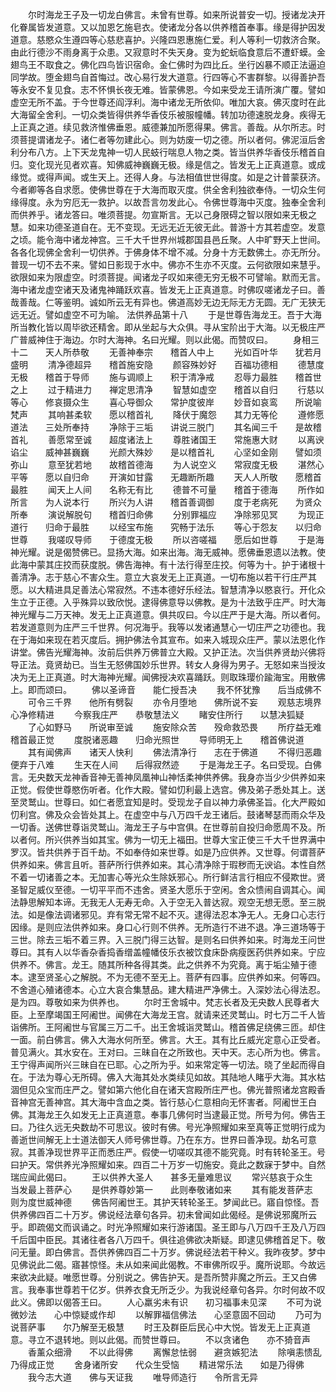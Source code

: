<!-- { "loadSidebar": true } -->
　　尔时海龙王子及一切龙白佛言。未曾有世尊。如来所说普安一切。授诸龙决开化眷属皆发道意。又以加恩乞施皂衣。使诸龙分各以供养稽首奉事。缘是得护因发道意。慈愍众生遵四等心慈悲喜护。兴隆四恩惠施仁爱。利人等利一切救济合聚。由此行德沙不雨身离于众患。又寂意时不失天身。变为蛇蚖临食意后不遭虾蟆。金翅鸟王不取食之。佛化四鸟皆识宿命。金仁佛时为四比丘。坐行凶暴不顺正法逼迫同学故。堕金翅鸟自首悔过。改心易行发大道意。行四等心不害群黎。以得善护吾等永安不复见食。志不怀惧长夜无难。皆蒙佛恩。今如来受龙王请所演广覆。譬如虚空无所不盖。于今世尊还阎浮利。海中诸龙无所依仰。唯加大哀。佛灭度时在此大海留全舍利。一切众类皆得供养华香伎乐被服幢幡。转加功德速脱龙身。疾得无上正真之道。续见救济惟佛垂恩。威德兼加所愿得果。佛言。善哉。从尔所志。时须菩提谓诸龙子。诸仁者等勿建此心。则为妨废一切之德。所以者何。佛泥洹后舍利分布八方。上下天龙鬼神一切人民蚑行喘息人物之类。皆当供养华香伎乐稽首自归。变化现光见者欢喜。知佛威神巍巍无极。缘是信之。皆发无上正真道意。或成缘觉。或得声闻。或生天上。还得人身。与法相值世世得度。如是之计普蒙获济。今者卿等各自求愿。使佛世尊在于大海而取灭度。供全舍利独欲奉侍。一切众生何缘得度。永为穷厄无一救护。以故吾言勿发此心。令佛世尊海中灭度。独奉全舍利而供养乎。诸龙答曰。唯须菩提。勿宣斯言。无以己身限碍之智以限如来无极之慧。如来功德圣道自在。无不变现。无远无近无彼无此。普游十方其若虚空。发意之顷。能令海中诸龙神宫。三千大千世界州城郡国县邑丘聚。人中旷野天上世间。各各化现佛全舍利一切供养。于佛身体不增不减。分身十方无数佛土。亦无所分。普现一切不去不来。譬如日影现于水中。佛亦不生亦不灭度。云何欲限如来慧乎。欲限如来为限虚空。时须菩提。闻诸龙子叹如来德无穷无极不可譬喻。默而无言。海中诸龙虚空诸天及诸鬼神踊跃欢喜。皆发无上正真道意。时佛叹嗟诸龙子曰。善哉善哉。仁等鉴明。诚如所云无有异也。佛道高妙无边无际无方无圆。无广无狭无远无近。譬如虚空不可为喻。
法供养品第十八
　　于是世尊告海龙王。吾于大海所当教化皆以周毕欲还精舍。即从坐起与大众俱。寻从宝阶出于大海。以无极庄严广普威神住于海边。尔时大海神。名曰光耀。则以此偈。而赞叹曰。
　　身相三十二　　天人所恭敬
　　无善神奉宗　　稽首人中上
　　光如百叶华　　犹若月盛明
　　清净德超异　　稽首施安隐
　　颜容殊妙好　　百福功德相
　　德慧度无极　　稽首于导师
　　施与调顺上　　积于清净戒
　　忍辱力最胜　　稽首世之上
　　过于精进力　　禅定思清净
　　智慧如虚空　　稽首以自归
　　行慈以等心　　修哀摄众生
　　喜心导御众　　常护度彼岸
　　妙音如哀鸾　　所说喻梵声
　　其响甚柔软　　愿以稽首礼
　　降伏于魔怨　　其力无等伦
　　遵修愿道法　　三处所奉持
　　净除于三垢　　讲说三脱门
　　其名闻三千　　是故稽首礼
　　善愿常至诚　　超度诸法上
　　尊胜诸国王　　常施惠大财
　　以离谀谄尘　　威神甚巍巍
　　光颜大殊妙　　是以稽首礼
　　心坚如金刚　　譬如须弥山
　　意至犹若地　　故稽首德海
　　为人说空义　　常寂度无极
　　湛然心平等　　愿以自归命
　　开演如甘露　　无趣断所趣
　　天人人所敬　　愿稽首最胜
　　闻天上人间　　名称无有比
　　德普不可量　　稽首于德海
　　所作如所言　　为人说本行
　　所兴为人讲　　稽首善调御
　　度于老病死　　为贤众所奉
　　演说解脱句　　稽首归命佛
　　分别罪福应　　净除邪见冥
　　为现正道行　　归命于最胜
　　以经宝布施　　究畅于法乐
　　等心于怨友　　以归命世尊
　　我嗟叹导师　　于德度无极
　　所以咨嗟福　　愿后如世尊
　　于是海神光耀。说是偈赞佛已。显扬大海。如来出海。海无威神。愿佛垂恩遗以法教。使此海中蒙其庄挍而获度脱。佛告海神。有十法行得至庄挍。何等为十。护于诸根十善清净。志于慈心不害众生。意立大哀发无上正真道。一切布施以若干行庄严其愿。以大精进具足善法心常寂然。不违本德好乐经法。智慧清净以愍哀行。开化众生立于正德。入乎殊异以致欣悦。逮得佛意导以佛教。是为十法致乎庄严。时大海神光耀与二万天神。发无上正真道意。俱共叹曰。今以庄严于是大海。所以者何。若发道意则为庄严三千世界。何况海乎。我等以发诸通慧心一切庄严之功德也。我在于海如来现在若灭度后。拥护佛法令其宣布。如来入城现众庄严。蒙以法恩化作讲堂。佛告光耀海神。汝前后供养万佛普立大殿。又护正法。次当供养贤劫兴佛将导正法。竟贤劫已。当生无怒佛国妙乐世界。转女人身得为男子。无怒如来当授汝决为无上正真道。时大海神光耀。闻佛授决欢喜踊跃。则取珠璎价踰海宝。用散佛上。即而颂曰。
　　佛以圣谛音　　能仁授吾决
　　我不怀犹豫　　后当成佛不
　　可令三千界　　他所有劈裂
　　亦令月堕地　　佛所说不妄
　　观慈志境界　　心净修精进
　　今察我庄严　　恭敬慧法义
　　睹安住所行　　以慧决狐疑
　　了心如野马　　所说审至诚
　　施安除众苦　　殁命救恐畏
　　所疗益无难　　稽首最正觉
　　度脱诸恶趣　　归命光照世
　　导师明无上　　稽首佛说道
　　其有闻佛声　　诸天人快利
　　佛法清净行　　志在于佛道
　　不得归恶趣　　便弃于八难
　　生天在人间　　后得寂然迹
　　于是海龙王子。名曰受现。白佛言。无央数天龙神香音神无善神凤凰神山神恬柔神供养佛。我身亦当少少供养如来正觉。假使世尊愍伤听者。化作大殿。譬如忉利最上选宫。佛及弟子悉处其上。送至灵鹫山。世尊曰。如仁者愿宜知是时。受现龙子自以神力承佛圣旨。化大严殿如忉利宫。佛及众会皆处其上。在虚空中与八万四千龙王诸后。鼓诸琴瑟而雨众华及一切香。送佛世尊诣灵鹫山。海龙王子与中宫俱。在世尊前自投归命愿周不及。所以者何。所兴供养当如其宝。佛为一切无上福田。世尊大宝正使三千大千世界满中罗汉。皆共供养于百千劫。不如奉侍如来世尊。如是乃应供养。又世尊。何谓菩萨供养如来。佛言且听。菩萨所行供养如来。其心清净除于瑕秽而无谀谄。本性自然不着一切诸善之本。无加害心等光众生除妖邪心。所行鲜洁言行相应不侵欺世。贤圣智足威仪至德。一切平平而不违舍。贤圣大愿乐于空闲。舍众愦闹自调其心。闻法静思解知本谛。无我无人无寿无命。入于空无入普达寂。观空无想无愿。至三脱法。如是像法调诸邪见。弃有常无常不起不灭。逮得法忍本净无人。无身口心志行因缘。是则应法供养如来。身口心行则不供养。无所造行不进不退。净三道场等于三世。除去三垢不着三界。入三脱门得三达智。是则名曰供养如来。时海龙王问世尊曰。其有人以华香杂香捣香缯盖幢幡伎乐衣被饮食床卧病瘦医药供养如来。宁应供养不。佛言。龙王。随其所种各得其类。此之供养不为究竟。离于垢尘殖于德本。逮至贤圣心之解脱。不为无德不至无上。菩萨有四事。应供养如来。何等四。不舍道心殖诸德本。心立大哀合集慧品。建大精进严净佛土。入深妙法心得法忍。是为四。尊敬如来为供养也。
　　尔时王舍城中。梵志长者及无央数人民尊者大臣。上至摩竭国王阿阇世。闻佛在大海龙王宫。就请来还灵鹫山。时七万二千人皆诣佛所。王阿阇世与官属三万二千。出王舍城诣灵鹫山。稽首佛足绕佛三匝。却住一面。前白佛言。佛入大海水何所至。佛言。大王。其有比丘威光定意心正受者。普见满火。其水安在。王对曰。三昧自在之所致也。天中天。志心所为也。佛言。王宁得声闻所兴三昧自在已耶。心之所为乎。如来常定等一切法。晓了坐起而得自在。于法为尊心无所碍。佛入大海其处水类续见如故。其陆地人睹乎大海。其水枯涸但见众宝而庄严之。譬如第六他化自在诸天宫殿所庄严也。佛光普照诸龙宫殿香音神宫无善神宫。其大海中含血之类。皆行慈心仁意相向无怀害者。阿阇世王白佛。其海龙王久如发无上正真道意。奉事几佛何时当逮最正觉。所号为何。佛告王曰。乃往久远无央数劫不可思议。彼时有佛。号光净照耀如来至真等正觉明行成为善逝世间解无上士道法御天人师号佛世尊。乃在东方。世界曰善净现。劫名可意寂。其善净现世界平正而悉庄严。假使一切嗟叹其德不能究竟。时有转轮圣王。号曰护天。常供养光净照耀如来。四百二十万岁一切施安。竟此之数寐于梦中。自然瑞应闻此偈曰。
　　王以供养大圣人　　甚多无量难思议
　　常兴慈哀于众生　　当发最上菩萨心
　　是供养尊妙第一　　此则奉敬诸如来
　　其有能发菩萨志　　则为度世威神德
　　佛告阿阇世王。其护天转轮圣王。梦闻此已。寤自惊怪。吾供养佛四百二十万岁。佛说经法章句各异。初未曾闻如此偈经。是佛说邪魔所云乎。即疏偈文而讽诵之。时光净照耀如来行游诸国。圣王即与八万四千王及八万四千后国中臣民。其诸往者各八万四千。俱往追佛欲决斯疑。即逮见佛稽首足下。敬问无量。即白佛言。吾供养佛四百二十万岁。佛说经法若干种义。我昨夜梦。梦中见佛说此二偈。寤甚惊怪。未从如来闻此偈教。不审佛所叹乎。魔所说耶。今故远来欲决此疑。唯愿世尊。分别说之。佛告护天。是吾所赞非魔之所云。王又白佛言。我奉事世尊若干亿岁。供养衣食无所乏少。为我说经章句各异。尔时何故不叹此义。佛即以偈答王曰。
　　人心羸劣未有识　　初习福事未见深
　　不可为说微妙法　　心中惊疑或作却
　　以解罪福信佛法　　心坚意固不回动
　　乃可为说菩萨事　　尔乃解至无极慧
　　时王及群臣后民心中大悦。皆发无上正真道意。寻立不退转地。则以此偈。而赞世尊曰。
　　不以贪诸色　　亦不猗音声
　　香薰众细滑　　不以此得佛
　　离懈怠怯弱　　避贪嫉犯法
　　除嗔恚愦乱　　乃得成正觉
　　舍身诸所安　　代众生受恼
　　精进常乐法　　如是乃得佛
　　我今志大道　　佛与天证我
　　唯导师造行　　令所言无异
